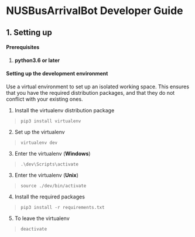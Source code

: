 # NUSBusArrivalBot Developer Guide

## 1. Setting up

#### Prerequisites

1. **python3.6 or later**

#### Setting up the development environment

Use a virtual environment to set up an isolated working space. This ensures that you have the required distribution packages, and that they do not conflict with your existing ones.

1. Install the virtualenv distribution package
> `pip3 install virtualenv`

2. Set up the virtualenv
> `virtualenv dev`

3. Enter the virtualenv (**Windows**)
> `.\dev\Scripts\activate`

3. Enter the virtualenv (**Unix**)
> `source ./dev/bin/activate`

4. Install the required packages
> `pip3 install -r requirements.txt`

5. To leave the virtualenv
> `deactivate`